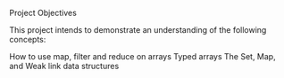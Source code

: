 Project Objectives

This project intends to demonstrate an understanding of the following concepts:

How to use map, filter and reduce on arrays
Typed arrays
The Set, Map, and Weak link data structures
